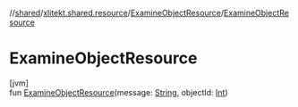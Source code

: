 //[shared](../../../index.md)/[xlitekt.shared.resource](../index.md)/[ExamineObjectResource](index.md)/[ExamineObjectResource](-examine-object-resource.md)

# ExamineObjectResource

[jvm]\
fun [ExamineObjectResource](-examine-object-resource.md)(message: [String](https://kotlinlang.org/api/latest/jvm/stdlib/kotlin/-string/index.html), objectId: [Int](https://kotlinlang.org/api/latest/jvm/stdlib/kotlin/-int/index.html))
